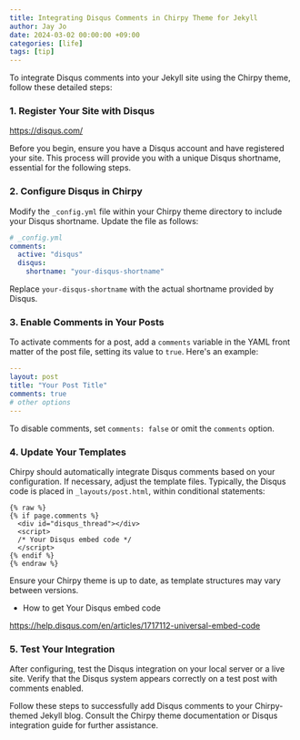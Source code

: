 ```yaml
---
title: Integrating Disqus Comments in Chirpy Theme for Jekyll
author: Jay Jo
date: 2024-03-02 00:00:00 +09:00
categories: [life]
tags: [tip]
---
```


To integrate Disqus comments into your Jekyll site using the Chirpy theme, follow these detailed steps:

### 1. Register Your Site with Disqus

https://disqus.com/

Before you begin, ensure you have a Disqus account and have registered your site. This process will provide you with a unique Disqus shortname, essential for the following steps.

### 2. Configure Disqus in Chirpy

Modify the `_config.yml` file within your Chirpy theme directory to include your Disqus shortname. Update the file as follows:

```yaml
# _config.yml
comments:
  active: "disqus"
  disqus:
    shortname: "your-disqus-shortname"
```

Replace `your-disqus-shortname` with the actual shortname provided by Disqus.

### 3. Enable Comments in Your Posts

To activate comments for a post, add a `comments` variable in the YAML front matter of the post file, setting its value to `true`. Here's an example:

```yaml
---
layout: post
title: "Your Post Title"
comments: true
# other options
---
```

To disable comments, set `comments: false` or omit the `comments` option.

### 4. Update Your Templates

Chirpy should automatically integrate Disqus comments based on your configuration. If necessary, adjust the template files. Typically, the Disqus code is placed in `_layouts/post.html`, within conditional statements:

```
{% raw %}
{% if page.comments %}
  <div id="disqus_thread"></div>
  <script>
  /* Your Disqus embed code */
  </script>
{% endif %}
{% endraw %}
```

Ensure your Chirpy theme is up to date, as template structures may vary between versions.

* How to get Your Disqus embed code

https://help.disqus.com/en/articles/1717112-universal-embed-code

### 5. Test Your Integration

After configuring, test the Disqus integration on your local server or a live site. Verify that the Disqus system appears correctly on a test post with comments enabled.

Follow these steps to successfully add Disqus comments to your Chirpy-themed Jekyll blog. Consult the Chirpy theme documentation or Disqus integration guide for further assistance.
